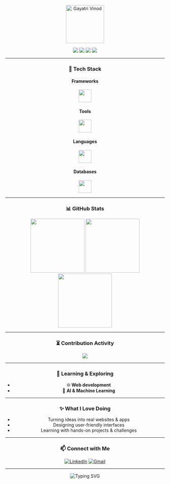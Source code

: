 <!-- Inspired by Image 1 -->

<p align="center">
  <img src="https://github.com/gayatriiv.png" alt="Gayatri Vinod" width="120"/>
</p>
<p align="center">
  <img src="https://img.shields.io/badge/Joined-2023-informational?style=flat&logo=github&color=blueviolet"/>
  <img src="https://img.shields.io/badge/Followers-8-blue?style=flat&logo=github"/>
  <img src="https://img.shields.io/badge/Repositories-20-important?style=flat&logo=github"/>
  <img src="https://img.shields.io/badge/Commits-213-success?style=flat&logo=github"/>
</p>

---

<div align="center">

### 🚀 Tech Stack

#### Frameworks
<img src="https://skillicons.dev/icons?i=react,nextjs,nodejs,express&theme=dark" height="40"/>

#### Tools
<img src="https://skillicons.dev/icons?i=git,docker,vscode,figma,postman&theme=dark" height="40"/>

#### Languages
<img src="https://skillicons.dev/icons?i=js,ts,python,java,cpp&theme=dark" height="40"/>

#### Databases
<img src="https://skillicons.dev/icons?i=mongodb,postgres,mysql,redis&theme=dark" height="40"/>

---

### 📊 GitHub Stats

<img src="https://github-readme-stats.vercel.app/api?username=gayatriiv&show_icons=true&theme=dark&bg_color=0d1117&hide_border=true" height="170"/>
<img src="https://github-readme-streak-stats.herokuapp.com/?user=gayatriiv&theme=dark&hide_border=true&ring=7C3AED&fire=7C3AED" height="170"/>
<img src="https://github-readme-stats.vercel.app/api/top-langs/?username=gayatriiv&layout=compact&theme=dark&hide_border=true&bg_color=0d1117" height="170"/>

---

### ⏳ Contribution Activity

<img src="https://github-readme-activity-graph.vercel.app/graph?username=gayatriiv&theme=github-dark&hide_border=true"/>

---

### 🌱 Learning & Exploring

- 🌐 **Web development**
- 🤖 **AI & Machine Learning**

---

### ✨ What I Love Doing

- Turning ideas into real websites & apps
- Designing user-friendly interfaces
- Learning with hands-on projects & challenges

---

### 📫 Connect with Me

[![LinkedIn](https://img.shields.io/badge/LinkedIn-blue?style=flat-square&logo=linkedin)](https://www.linkedin.com/in/gayatri-vinod)
[![Gmail](https://img.shields.io/badge/Email-gayatrrriii@gmail.com-red?style=flat-square&logo=gmail)](mailto:gayatrrriii@gmail.com)

</div>

---

<p align="center">
  <img src="https://readme-typing-svg.demolab.com?font=Fira+Code&duration=2000&pause=1000&color=00A6ED&center=true&vCenter=true&width=435&lines=Thanks+for+stopping+by!+%F0%9F%98%8A" alt="Typing SVG"/>
</p>
